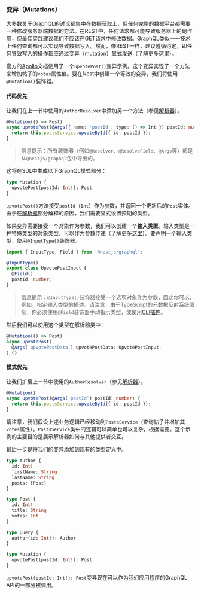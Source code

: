 ### 变异（Mutations）

大多数关于GraphQL的讨论都集中在数据获取上，但任何完整的数据平台都需要一种修改服务器端数据的方法。在REST中，任何请求都可能导致服务器上的副作用，但最佳实践建议我们不应该在GET请求中修改数据。GraphQL类似——技术上任何查询都可以实现导致数据写入。然而，像REST一样，建议遵循约定，即任何导致写入的操作都应通过变异（mutation）显式发送（了解更多[这里](https://graphql.org/learn/queries/#mutations)）。

官方的[Apollo](https://www.apollographql.com/docs/graphql-tools/generate-schema.html)文档使用了一个`upvotePost()`变异示例。这个变异实现了一个方法来增加帖子的`votes`属性值。要在Nest中创建一个等效的变异，我们将使用`@Mutation()`装饰器。

#### 代码优先

让我们在上一节中使用的`AuthorResolver`中添加另一个方法（参见[解析器](/graphql/resolvers)）。

```typescript
@Mutation(() => Post)
async upvotePost(@Args({ name: 'postId', type: () => Int }) postId: number) {
  return this.postsService.upvoteById({ id: postId });
}
```

> 信息提示：所有装饰器（例如`@Resolver`、`@ResolveField`、`@Args`等）都是从`@nestjs/graphql`包中导出的。

这将在SDL中生成以下GraphQL模式部分：

```graphql
type Mutation {
  upvotePost(postId: Int!): Post
}
```

`upvotePost()`方法接受`postId`（`Int`）作为参数，并返回一个更新后的`Post`实体。由于在[解析器](/graphql/resolvers)部分解释的原因，我们需要显式设置预期的类型。

如果变异需要接受一个对象作为参数，我们可以创建一个**输入类型**。输入类型是一种特殊类型的对象类型，可以作为参数传递（了解更多[这里](https://graphql.org/learn/schema/#input-types)）。要声明一个输入类型，使用`@InputType()`装饰器。

```typescript
import { InputType, Field } from '@nestjs/graphql';

@InputType()
export class UpvotePostInput {
  @Field()
  postId: number;
}
```

> 信息提示：`@InputType()`装饰器接受一个选项对象作为参数，因此你可以，例如，指定输入类型的描述。请注意，由于TypeScript的元数据反射系统限制，你必须使用`@Field`装饰器手动指示类型，或使用[CLI插件](/graphql/cli-plugin)。

然后我们可以使用这个类型在解析器类中：

```typescript
@Mutation(() => Post)
async upvotePost(
  @Args('upvotePostData') upvotePostData: UpvotePostInput,
) {}
```

#### 模式优先

让我们扩展上一节中使用的`AuthorResolver`（参见[解析器](/graphql/resolvers)）。

```typescript
@Mutation()
async upvotePost(@Args('postId') postId: number) {
  return this.postsService.upvoteById({ id: postId });
}
```

请注意，我们假设上述业务逻辑已经移动到`PostsService`（查询帖子并增加其`votes`属性）。`PostsService`类中的逻辑可以简单也可以复杂，根据需要。这个示例的主要目的是展示解析器如何与其他提供者交互。

最后一步是将我们的变异添加到现有的类型定义中。

```graphql
type Author {
  id: Int!
  firstName: String
  lastName: String
  posts: [Post]
}

type Post {
  id: Int!
  title: String
  votes: Int
}

type Query {
  author(id: Int!): Author
}

type Mutation {
  upvotePost(postId: Int!): Post
}
```

`upvotePost(postId: Int!): Post`变异现在可以作为我们应用程序的GraphQL API的一部分被调用。